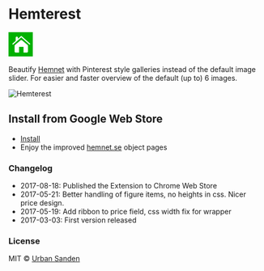# Hemterest

![icon](./src/icons/icon-48.png)

Beautify [Hemnet](http://hemnet.se) with Pinterest style galleries instead of the default image slider. For easier and faster overview of the default (up to) 6 images.

![Hemterest](https://res.cloudinary.com/urre/image/upload/v1495398154/ngxk1ca6rvjkfvqp0pnn.png)

## Install from Google Web Store
+ [Install](https://chrome.google.com/webstore/detail/hemterest/afalfihighhjdfeelnpdfjemgeoojngl)
+ Enjoy the improved [hemnet.se](http://hemnet.se) object pages


### Changelog
+ 2017-08-18: Published the Extension to Chrome Web Store
+ 2017-05-21: Better handling of figure items, no heights in css. Nicer price design.
+ 2017-05-19: Add ribbon to price field, css width fix for wrapper
+ 2017-03-03: First version released

### License

MIT © [Urban Sanden](https://twitter.com/urre)